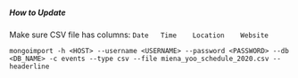 ##### How to Update
Make sure CSV file has columns: `Date	Time	Location	Website`
```
mongoimport -h <HOST> --username <USERNAME> --password <PASSWORD> --db <DB_NAME> -c events --type csv --file miena_yoo_schedule_2020.csv --headerline
```